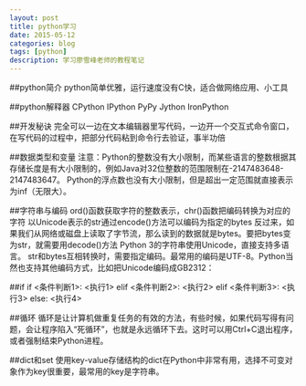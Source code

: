 ```yaml
---
layout: post
title: python学习
date: 2015-05-12
categories: blog
tags: [python]
description: 学习廖雪峰老师的教程笔记
---
```



##python简介
python简单优雅，运行速度没有C快，适合做网络应用、小工具

##python解释器
CPython IPython PyPy Jython IronPython

##开发秘诀
完全可以一边在文本编辑器里写代码，一边开一个交互式命令窗口，在写代码的过程中，把部分代码粘到命令行去验证，事半功倍

##数据类型和变量
注意：Python的整数没有大小限制，而某些语言的整数根据其存储长度是有大小限制的，例如Java对32位整数的范围限制在-2147483648-2147483647。
Python的浮点数也没有大小限制，但是超出一定范围就直接表示为inf（无限大）。

##字符串与编码
ord()函数获取字符的整数表示，chr()函数把编码转换为对应的字符
以Unicode表示的str通过encode()方法可以编码为指定的bytes
反过来，如果我们从网络或磁盘上读取了字节流，那么读到的数据就是bytes。要把bytes变为str，就需要用decode()方法
Python 3的字符串使用Unicode，直接支持多语言。
str和bytes互相转换时，需要指定编码。最常用的编码是UTF-8。Python当然也支持其他编码方式，比如把Unicode编码成GB2312：

##if
if <条件判断1>:
    <执行1>
elif <条件判断2>:
    <执行2>
elif <条件判断3>:
    <执行3>
else:
    <执行4>
	
##循环
循环是让计算机做重复任务的有效的方法，有些时候，如果代码写得有问题，会让程序陷入“死循环”，也就是永远循环下去。这时可以用Ctrl+C退出程序，或者强制结束Python进程。

##dict和set
使用key-value存储结构的dict在Python中非常有用，选择不可变对象作为key很重要，最常用的key是字符串。











